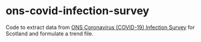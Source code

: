 # ons-covid-infection-survey

Code to extract data from [ONS Coronavirus (COVID-19) Infection Survey](https://www.ons.gov.uk/peoplepopulationandcommunity/healthandsocialcare/conditionsanddiseases/datasets/covid19infectionsurveyscotland) for Scotland and formulate a trend file.
